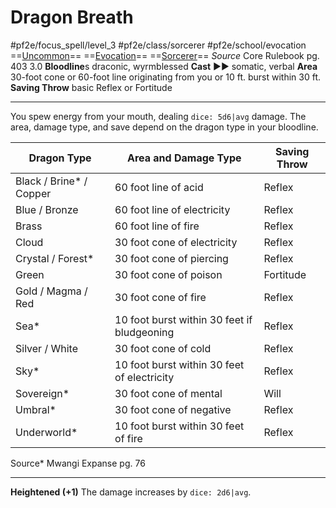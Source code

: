 # Dragon Breath
#pf2e/focus_spell/level_3 #pf2e/class/sorcerer #pf2e/school/evocation 
==[Uncommon](Uncommon.md)== ==[Evocation](Evocation.md)== ==[Sorcerer](Sorcerer.md)==
*Source* Core Rulebook pg. 403 3.0
**Bloodline**s draconic, wyrmblessed
**Cast** ►► somatic, verbal
**Area** 30-foot cone or 60-foot line originating from you or 10 ft. burst within 30 ft.
**Saving Throw** basic Reflex or Fortitude

---
You spew energy from your mouth, dealing `dice: 5d6|avg` damage. The area, damage type, and save depend on the dragon type in your bloodline.

| Dragon Type             | Area and Damage Type                        | Saving Throw |
| ----------------------- | ------------------------------------------- | ------------ |
| Black / Brine* / Copper | 60 foot line of acid                        | Reflex       |
| Blue / Bronze           | 60 foot line of electricity                 | Reflex       |
| Brass                   | 60 foot line of fire                        | Reflex       |
| Cloud                   | 30 foot cone of electricity                 | Reflex       |
| Crystal / Forest*       | 30 foot cone of piercing                    | Reflex       |
| Green                   | 30 foot cone of poison                      | Fortitude    |
| Gold / Magma / Red      | 30 foot cone of fire                        | Reflex       |
| Sea*                    | 10 foot burst within 30 feet if bludgeoning | Reflex       |
| Silver / White          | 30 foot cone of cold                        | Reflex       |
| Sky*                    | 10 foot burst within 30 feet of electricity | Reflex       |
| Sovereign*              | 30 foot cone of mental                      | Will         |
| Umbral*                 | 30 foot cone of negative                    | Reflex       |
| Underworld*             | 10 foot burst within 30 feet of fire        | Reflex       |
Source* Mwangi Expanse pg. 76

<hr>

**Heightened (+1)** The damage increases by `dice: 2d6|avg`.